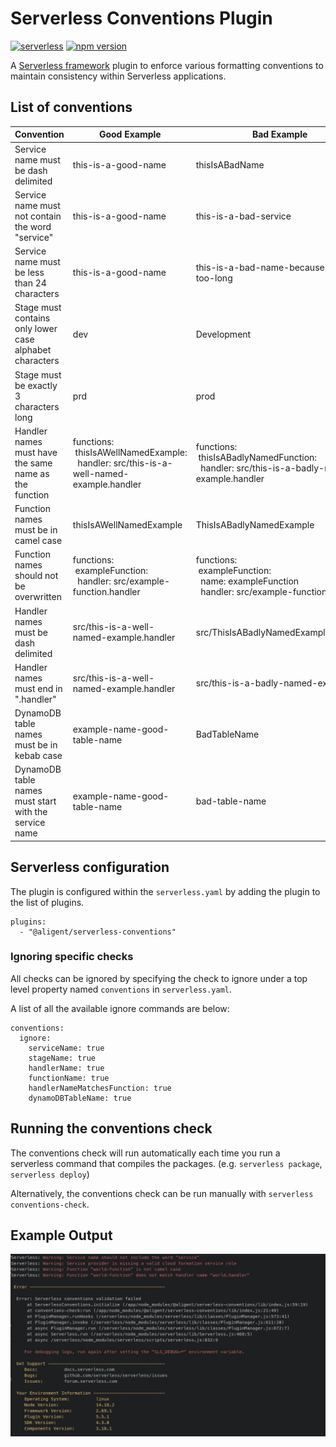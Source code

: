 # Serverless Conventions Plugin

[![serverless](http://public.serverless.com/badges/v3.svg)](http://www.serverless.com)
[![npm version](https://badge.fury.io/js/@aligent%2Fserverless-conventions.svg)](https://badge.fury.io/js/@aligent%2Fserverless-conventions)

A [Serverless framework](https://www.serverless.com) plugin to enforce various formatting conventions to maintain consistency within Serverless applications.

## List of conventions
| Convention | Good Example | Bad Example |
| --- | --- | --- |
| Service name must be dash delimited | this-is-a-good-name | thisIsABadName |
| Service name must not contain the word "service" | this-is-a-good-name | this-is-a-bad-service | 
| Service name must be less than 24 characters | this-is-a-good-name | this-is-a-bad-name-because-its-too-long |
| Stage must contains only lower case alphabet characters | dev | Development |
| Stage must be exactly 3 characters long | prd | prod |
| Handler names must have the same name as the function | functions:<br>&nbsp;thisIsAWellNamedExample:<br>&nbsp;&nbsp;handler: src/this-is-a-well-named-example.handler | functions:<br>&nbsp;thisIsABadlyNamedFunction:<br>&nbsp;&nbsp;handler: src/this-is-a-badly-named-example.handler |
| Function names must be in camel case | thisIsAWellNamedExample | ThisIsABadlyNamedExample |
| Function names should not be overwritten | functions:<br>&nbsp;exampleFunction:<br>&nbsp;&nbsp;handler: src/example-function.handler | functions:<br>&nbsp;exampleFunction:<br>&nbsp;&nbsp;name: exampleFunction<br>&nbsp;&nbsp;handler: src/example-function.handler |
| Handler names must be dash delimited | src/this-is-a-well-named-example.handler | src/ThisIsABadlyNamedExample.handler |
| Handler names must end in ".handler" | src/this-is-a-well-named-example.handler | src/this-is-a-badly-named-example |
| DynamoDB table names must be in kebab case | example-name-good-table-name | BadTableName |
| DynamoDB table names must start with the service name | example-name-good-table-name | bad-table-name |

## Serverless configuration
The plugin is configured within the `serverless.yaml` by adding the plugin to the list of plugins.

```
plugins:
  - "@aligent/serverless-conventions"
```

### Ignoring specific checks
All checks can be ignored by specifying the check to ignore under a top level property named `conventions` in `serverless.yaml`.

A list of all the available ignore commands are below:

```
conventions:
  ignore:
    serviceName: true
    stageName: true
    handlerName: true
    functionName: true
    handlerNameMatchesFunction: true
    dynamoDBTableName: true
```

## Running the conventions check
The conventions check will run automatically each time you run a serverless command that compiles the packages. (e.g. `serverless package`, `serverless deploy`)

Alternatively, the conventions check can be run manually with `serverless conventions-check`.

## Example Output
![serverless output](/images/serverless_output.png)
